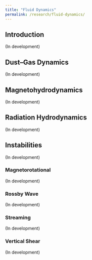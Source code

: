 ```yaml
---
title: "Fluid Dynamics"
permalink: /research/fluid-dynamics/
---
```

## Introduction
(In development)


## Dust–Gas Dynamics
(In development)


## Magnetohydrodynamics
(In development)


## Radiation Hydrodynamics
(In development)


## Instabilities
(In development)


### Magnetorotational
(In development)


### Rossby Wave
(In development)


### Streaming
(In development)


### Vertical Shear
(In development)
